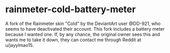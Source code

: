 # rainmeter-cold-battery-meter
A fork of the Rainmeter skin "Cold" by the DeviantArt user @DD-921, who seems to have deactivated their account. This fork includes a battery meter because I wanted one. If, by any chance, the original owner sees this and wants me to take it down, they can contact me through Reddit at u/jayylmao15.
